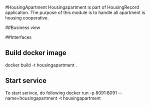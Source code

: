 #HousingApartment
Housingapartment is part of HousingRecord application. The purpose of this module is to handle all  apartment is housing cooperative.

##Business view

##Interfaces

## Build docker image
docker build -t housingapartment .

## Start service 
To start serivce, do following 
docker run -p 8091:8091 --name=housingapartment -t housingapartment




